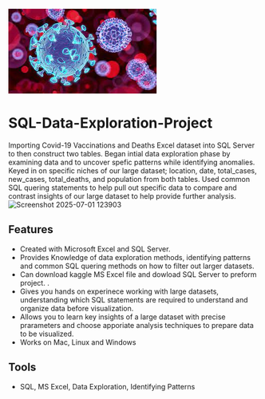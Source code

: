 ![](https://github.com/Dsuleodu1/Portfolio/blob/main/images/Project%20Images.jfif)

# SQL-Data-Exploration-Project

Importing Covid-19 Vaccinations and Deaths Excel dataset into SQL Server to then construct two tables. Began intial data exploration phase by examining data and to uncover spefic patterns while identifying anomalies. Keyed in on specific niches of our large dataset; location, date, total_cases, new_cases, total_deaths, and population from both tables. Used common SQL quering statements to help pull out specific data to compare and contrast insights of our large dataset to help provide further analysis.
![Screenshot 2025-07-01 123903](https://github.com/user-attachments/assets/4fd8297b-a68d-4dd6-ad93-acdc6ec44b02)


## Features

- Created with Microsoft Excel and SQL Server.
- Provides Knowledge of data exploration methods, identifying patterns and common SQL quering methods on how to filter out larger datasets.
- Can download kaggle MS Excel file and dowload SQL Server to preform project. ![]().
- Gives you hands on experinece working with large datasets, understanding which SQL statements are required to understand and organize data before visualization.
- Allows you to learn key insights of a large dataset with precise prarameters and choose apporiate analysis techniques to prepare data to be visualized.
- Works on Mac, Linux and Windows


## Tools
-  SQL, MS Excel, Data Exploration, Identifying Patterns
